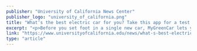 ```yaml
---
publisher: "University of California News Center"
publisher_logo: "university_of_california.png"
title: "What’s the best electric car for you? Take this app for a test drive"
excerpt: "<p>Before you set foot in a single new car, MyGreenCar lets you virtually test drive thousands of options to narrow it down to the options that fit your lifestyle, tastes and values.</p><p>The models used in MyGreenCar, validated both in the lab and on the road, can predict true fuel economy for drivers within 10 percent — a significant improvement over the current EPA estimates that can regularly be off by 30 percent or more, according to Saxena.</p>"
link: "https://www.universityofcalifornia.edu/news/what-s-best-electric-car-you-take-app-test-drive"
type: "article"
---
```

